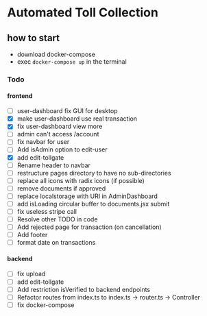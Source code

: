 # Automated Toll Collection

## how to start

- download docker-compose
- exec `docker-compose up` in the terminal

### Todo

#### frontend

- [ ] user-dashboard fix GUI for desktop
- [x] make user-dashboard use real transaction
- [x] fix user-dashboard view more
- [ ] admin can't access /account
- [ ] fix navbar for user
- [ ] Add isAdmin option to edit-user
- [x] add edit-tollgate
- [ ] Rename header to navbar
- [ ] restructure pages directory to have no sub-directories
- [ ] replace all icons with radix icons (if possible)
- [ ] remove documents if approved
- [ ] replace localstorage with URI in AdminDashboard
- [ ] add isLoading circular buffer to documents.jsx submit
- [ ] fix useless stripe call
- [ ] Resolve other TODO in code
- [ ] Add rejected page for transaction (on cancellation)
- [ ] Add footer
- [ ] format date on transactions

#### backend

- [ ] fix upload
- [ ] add edit-tollgate
- [ ] Add restriction isVerified to backend endpoints
- [ ] Refactor routes from index.ts to index.ts -> router.ts -> Controller
- [ ] fix docker-compose
